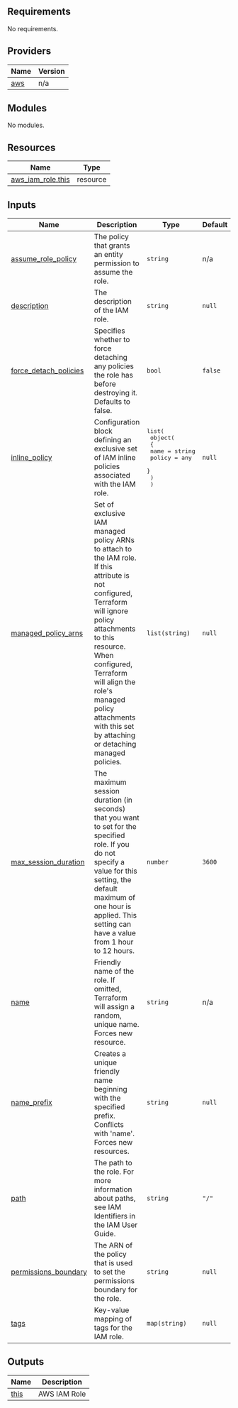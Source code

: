 <!-- BEGIN_TF_DOCS -->
## Requirements

No requirements.

## Providers

| Name | Version |
|------|---------|
| <a name="provider_aws"></a> [aws](#provider\_aws) | n/a |

## Modules

No modules.

## Resources

| Name | Type |
|------|------|
| [aws_iam_role.this](https://registry.terraform.io/providers/hashicorp/aws/latest/docs/resources/iam_role) | resource |

## Inputs

| Name | Description | Type | Default | Required |
|------|-------------|------|---------|:--------:|
| <a name="input_assume_role_policy"></a> [assume\_role\_policy](#input\_assume\_role\_policy) | The policy that grants an entity permission to assume the role. | `string` | n/a | yes |
| <a name="input_description"></a> [description](#input\_description) | The description of the IAM role. | `string` | `null` | no |
| <a name="input_force_detach_policies"></a> [force\_detach\_policies](#input\_force\_detach\_policies) | Specifies whether to force detaching any policies the role has before destroying it. Defaults to false. | `bool` | `false` | no |
| <a name="input_inline_policy"></a> [inline\_policy](#input\_inline\_policy) | Configuration block defining an exclusive set of IAM inline policies associated with the IAM role. | <pre>list(<br>    object(<br>      {<br>        name   = string<br>        policy = any<br>      }<br>    )<br>  )</pre> | `null` | no |
| <a name="input_managed_policy_arns"></a> [managed\_policy\_arns](#input\_managed\_policy\_arns) | Set of exclusive IAM managed policy ARNs to attach to the IAM role. If this attribute is not configured, Terraform will ignore policy attachments to this resource. When configured, Terraform will align the role's managed policy attachments with this set by attaching or detaching managed policies. | `list(string)` | `null` | no |
| <a name="input_max_session_duration"></a> [max\_session\_duration](#input\_max\_session\_duration) | The maximum session duration (in seconds) that you want to set for the specified role. If you do not specify a value for this setting, the default maximum of one hour is applied. This setting can have a value from 1 hour to 12 hours. | `number` | `3600` | no |
| <a name="input_name"></a> [name](#input\_name) | Friendly name of the role. If omitted, Terraform will assign a random, unique name. Forces new resource. | `string` | n/a | yes |
| <a name="input_name_prefix"></a> [name\_prefix](#input\_name\_prefix) | Creates a unique friendly name beginning with the specified prefix. Conflicts with 'name'. Forces new resources. | `string` | `null` | no |
| <a name="input_path"></a> [path](#input\_path) | The path to the role. For more information about paths, see IAM Identifiers in the IAM User Guide. | `string` | `"/"` | no |
| <a name="input_permissions_boundary"></a> [permissions\_boundary](#input\_permissions\_boundary) | The ARN of the policy that is used to set the permissions boundary for the role. | `string` | `null` | no |
| <a name="input_tags"></a> [tags](#input\_tags) | Key-value mapping of tags for the IAM role. | `map(string)` | `null` | no |

## Outputs

| Name | Description |
|------|-------------|
| <a name="output_this"></a> [this](#output\_this) | AWS IAM Role |
<!-- END_TF_DOCS -->